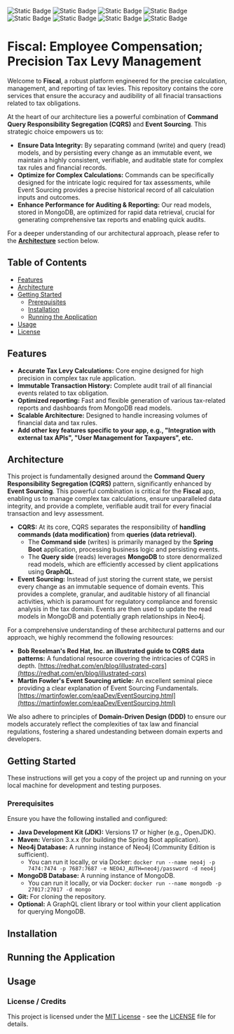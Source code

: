 ![Static Badge](https://img.shields.io/badge/Java-%20%23f89820%20?style=for-the-badge&logo=Java)
![Static Badge](https://img.shields.io/badge/IntelliJ%20IDEA-%230047E4?style=for-the-badge&logo=IntelliJ%20IDEA&logoColor=%23000000&labelColor=%23FFFFFF)
![Static Badge](https://img.shields.io/badge/Spring%20Boot-%236DB33F?style=for-the-badge&logo=Spring%20Boot&labelColor=%23FFFFFF)
![Static Badge](https://img.shields.io/badge/Apache%20Maven-%23C71A36?style=for-the-badge&logo=Apache%20Maven&logoColor=%23812878&labelColor=%23FFFFFF)
![Static Badge](https://img.shields.io/badge/git%20-%23F05032?style=for-the-badge&logo=git&labelColor=%23FFFFFF)
![Static Badge](https://img.shields.io/badge/Neo4j-%23014063?style=for-the-badge&logo=Neo4j&logoColor=%23014063&labelColor=%23FFFFFF)
![Static Badge](https://img.shields.io/badge/MongoDB-%2300684A?style=for-the-badge&logo=MongoDB&logoColor=%2300684A&labelColor=%23FFFFFF)
![Static Badge](https://img.shields.io/badge/GraphQL-%23E10098?style=for-the-badge&logo=GraphQL&logoColor=%23E10098&labelColor=%23FFFFFF)

# Fiscal: Employee Compensation; Precision Tax Levy Management

Welcome to **Fiscal**, a robust platform engineered for the precise calculation, management, and reporting of tax levies. This repository contains the core services that ensure the accuracy and audibility of all finacial transactions related to tax obligations.

At the heart of our architecture lies a powerful combination of **Command Query Responsibility Segregation (CQRS)** and **Event Sourcing**. This strategic choice empowers us to:

* **Ensure Data Integrity:** By separating command (write) and query (read) models, and by persisting every change as an immutable event, we maintain a highly consistent, verifiable, and auditable state for complex tax rules and financial records.
* **Optimize for Complex Calculations:** Commands can be specifically designed for the intricate logic required for tax assessments, while Event Sourcing provides a precise historical record of all calculation inputs and outcomes.
* **Enhance Performance for Auditing & Reporting:** Our read models, stored in MongoDB, are optimized for rapid data retrieval, crucial for generating comprehensive tax reports and enabling quick audits.

For a deeper understanding of our architectural approach, please refer to the **[Architecture](#architecture)** section below.

## Table of Contents

* [Features](#features)
* [Architecture](#architecture)
* [Getting Started](#getting-started)
    * [Prerequisites](#prerequisites)
    * [Installation](#installation)
    * [Running the Application](#running-the-application)
* [Usage](#usage)
* [License](#license)

## Features

* **Accurate Tax Levy Calculations:** Core engine designed for high precision in complex tax rule application.
* **Immutable Transaction History:** Complete audit trail of all financial events related to tax obligation.
* **Optimized reporting:** Fast and flexible generation of various tax-related reports and dashboards from MongoDB read models.
* **Scalable Architecture:** Designed to handle increasing volumes of financial data and tax rules.
* **Add other key features specific to your app, e.g., "Integration with external tax APIs", "User Management for Taxpayers", etc.**  

## Architecture

This project is fundamentally designed around the **Command Query Responsibility Segregation (CQRS)** pattern, significantly enhanced by **Event Sourcing**. This powerful combination is critical for the **Fiscal** app, enabling us to manage complex tax calculations, ensure unparalleled data integrity, and provide a complete, verifiable audit trail for every finacial transaction and levy assessment.

* **CQRS:** At its core, CQRS separates the responsibility of **handling commands (data modification)** from **queries (data retrieval)**.
  * The **Command side** (writes) is primarily managed by the **Spring Boot** application, processing business logic and persisting events.
  * The **Query side** (reads) leverages **MongoDB** to store denormalized read models, which are efficiently accessed by client applications using **GraphQL**.
* **Event Sourcing:** Instead of just storing the current state, we persist every change as an immutable sequence of domain events. This provides a complete, granular, and auditable history of all financial activities, which is paramount for regulatory compliance and forensic analysis in the tax domain. Events are then used to update the read models in MongoDB and potentially graph relationships in Neo4j.

For a comprehensive understanding of these architectural patterns and our approach, we highly recommend the following resources:

* **Bob Reselman's Red Hat, Inc. an illustrated guide to CQRS data patterns:** A fundational resource covering the intricacies of CQRS in depth. [https://redhat.com/en/blog/illustrated-cqrs](https://redhat.com/en/blog/illustrated-cqrs)
* **Martin Fowler's Event Sourcing article:** An excellent seminal piece providing a clear explanation of Event Sourcing Fundamentals. [https://martinfowler.com/eaaDev/EventSourcing.html](https://martinfowler.com/eaaDev/EventSourcing.html)

We also adhere to principles of **Domain-Driven Design (DDD)** to ensure our models accurately reflect the complexities of tax law and financial regulations, fostering a shared undestanding between domain experts and developers.

## Getting Started

These instructions will get you a copy of the project up and running on your local machine for development and testing purposes.

### Prerequisites

Ensure you have the following installed and configured:

* **Java Development Kit (JDK):** Versions 17 or higher (e.g., OpenJDK).
* **Maven:** Version 3.x.x (for building the Spring Boot application).
* **Neo4j Database:** A running instance of Neo4j (Community Edition is sufficient).
  * You can run it locally, or via Docker: `docker run --name neo4j -p 7474:7474 -p 7687:7687 -e NEO4J_AUTH=neo4j/password -d neo4j`
* **MongoDB Database:** A running instance of MongoDB.
  * You can run it locally, or via Docker: `docker run --name mongodb -p 27017:27017 -d mongo`
* **Git:** For cloning the repository.
* **Optional:** A GraphQL client library or tool within your client application for querying MongoDB.

## Installation

## Running the Application

## Usage

### License / Credits

This project is licensed under the [MIT License](LICENSE) - see the [LICENSE](LICENSE) file for details.


